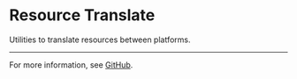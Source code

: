 # Resource Translate
Utilities to translate resources between platforms.

---

For more information, see [GitHub](https://github.com/austinbravodev/resource_translate).